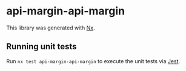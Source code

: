 # api-margin-api-margin

This library was generated with [Nx](https://nx.dev).

## Running unit tests

Run `nx test api-margin-api-margin` to execute the unit tests via [Jest](https://jestjs.io).
